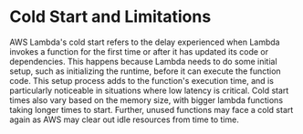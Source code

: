 # Cold Start and Limitations

AWS Lambda's cold start refers to the delay experienced when Lambda invokes a function for the first time or after it has updated its code or dependencies. This happens because Lambda needs to do some initial setup, such as initializing the runtime, before it can execute the function code. This setup process adds to the function's execution time, and is particularly noticeable in situations where low latency is critical. Cold start times also vary based on the memory size, with bigger lambda functions taking longer times to start. Further, unused functions may face a cold start again as AWS may clear out idle resources from time to time.
